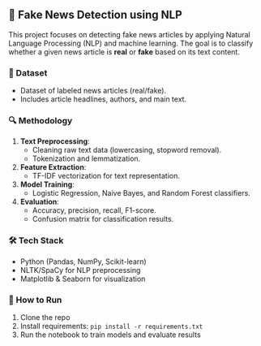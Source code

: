 ## 📰 Fake News Detection using NLP

This project focuses on detecting fake news articles by applying Natural Language Processing (NLP) and machine learning. The goal is to classify whether a given news article is **real** or **fake** based on its text content.

### 📂 Dataset
- Dataset of labeled news articles (real/fake).
- Includes article headlines, authors, and main text.

### 🔍 Methodology
1. **Text Preprocessing**:
   - Cleaning raw text data (lowercasing, stopword removal).
   - Tokenization and lemmatization.
2. **Feature Extraction**:
   - TF-IDF vectorization for text representation.
3. **Model Training**:
   - Logistic Regression, Naive Bayes, and Random Forest classifiers.
4. **Evaluation**:
   - Accuracy, precision, recall, F1-score.
   - Confusion matrix for classification results.

### 🛠️ Tech Stack
- Python (Pandas, NumPy, Scikit-learn)
- NLTK/SpaCy for NLP preprocessing
- Matplotlib & Seaborn for visualization

### 🚀 How to Run
1. Clone the repo
2. Install requirements: `pip install -r requirements.txt`
3. Run the notebook to train models and evaluate results

